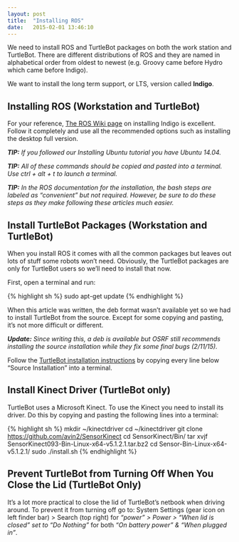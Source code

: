 ```yaml
---
layout: post
title:  "Installing ROS"
date:   2015-02-01 13:46:10
---
```


We need to install ROS and TurtleBot packages on both the work station and TurtleBot. There are different distributions of ROS and they are named in alphabetical order from oldest to newest (e.g. Groovy came before Hydro which came before Indigo).

We want to install the long term support, or LTS, version called **Indigo**.

## Installing ROS (Workstation and TurtleBot)

For your reference, [The ROS Wiki page](http://wiki.ros.org/indigo/Installation/Ubuntu) on installing Indigo is excellent. Follow it completely and use all the recommended options such as installing the desktop full version.

***TIP:** If you followed our Installing Ubuntu tutorial you have Ubuntu 14.04.*

***TIP:** All of these commands should be copied and pasted into a terminal. Use ctrl + alt + t to launch a terminal.*

***TIP:** In the ROS documentation for the installation, the bash steps are labeled as “convenient” but not required. However, be sure to do these steps as they make following these articles much easier.*

## Install TurtleBot Packages (Workstation and TurtleBot)

When you install ROS it comes with all the common packages but leaves out lots of stuff some robots won’t need. Obviously, the TurtleBot packages are only for TurtleBot users so we’ll need to install that now.

First, open a terminal and run:

{% highlight sh %}
sudo apt-get update
{% endhighlight %}

When this article was written, the deb format wasn’t available yet so we had to install TurtleBot from the source. Except for some copying and pasting, it’s not more difficult or different.

***Update:** Since writing this, a deb is available but OSRF still recommends installing the source installation while they fix some final bugs (2/11/15).*

Follow the [TurtleBot installation instructions](http://wiki.ros.org/turtlebot/Tutorials/indigo/Installation) by copying every line below “Source Installation” into a terminal.

## Install Kinect Driver (TurtleBot only)

TurtleBot uses a Microsoft Kinect. To use the Kinect you need to install its driver. Do this by copying and pasting the following lines into a terminal:

{% highlight sh %}
mkdir ~/kinectdriver 
cd ~/kinectdriver 
git clone https://github.com/avin2/SensorKinect 
cd SensorKinect/Bin/
tar xvjf SensorKinect093-Bin-Linux-x64-v5.1.2.1.tar.bz2
cd Sensor-Bin-Linux-x64-v5.1.2.1/
sudo ./install.sh
{% endhighlight %}

## Prevent TurtleBot from Turning Off When You Close the Lid (TurtleBot Only)

It’s a lot more practical to close the lid of TurtleBot’s netbook when driving around. To prevent it from turning off go to: System Settings (gear icon on left finder bar) > Search (top right) for *“power” > Power > “When lid is closed” set to “Do Nothing”* for both *“On battery power” & “When plugged in”*.
